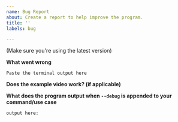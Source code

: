 ```yaml
---
name: Bug Report
about: Create a report to help improve the program.
title: ''
labels: bug

---
```


(Make sure you're using the latest version)

**What went wrong**


```
Paste the terminal output here
```

**Does the example video work? (if applicable)**


**What does the program output when `--debug` is appended to your command/use case**

```
output here:
```
